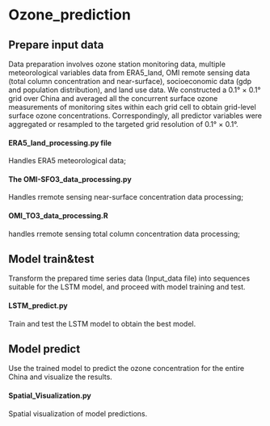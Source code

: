 # Ozone_prediction

## Prepare input data
Data preparation involves ozone station monitoring data, multiple meteorological variables data from ERA5_land, OMI remote sensing data (total column concentration and near-surface), socioeconomic data (gdp and population distribution), and land use data.
We constructed a 0.1° × 0.1° grid over China and averaged all the concurrent surface ozone measurements of monitoring sites within each grid cell to obtain grid-level surface ozone concentrations. Correspondingly, all predictor variables were aggregated or resampled to the targeted grid resolution of 0.1° × 0.1°.
#### ERA5_land_processing.py file 
Handles ERA5 meteorological data;
#### The OMI-SFO3_data_processing.py
Handles rremote sensing near-surface concentration data processing;
#### OMI_TO3_data_processing.R
handles rremote sensing total column concentration data processing;

## Model train&test
Transform the prepared time series data (Input_data file) into sequences suitable for the LSTM model, and proceed with model training and test.
#### LSTM_predict.py
Train and test the LSTM model to obtain the best model.

## Model predict
Use the trained model to predict the ozone concentration for the entire China and visualize the results.
#### Spatial_Visualization.py
Spatial visualization of model predictions.








